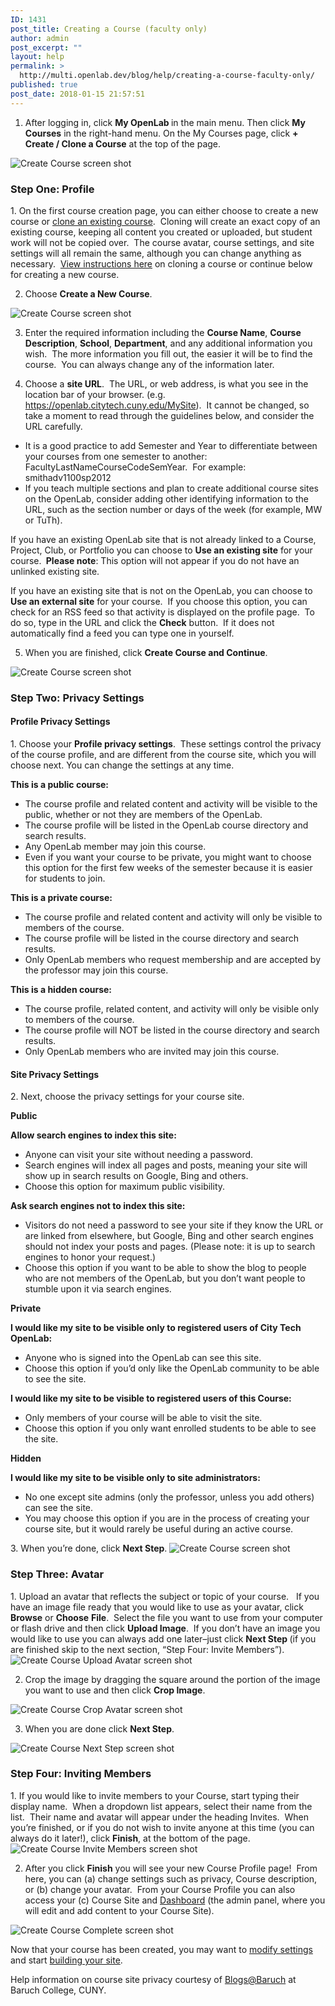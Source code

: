 ```yaml
---
ID: 1431
post_title: Creating a Course (faculty only)
author: admin
post_excerpt: ""
layout: help
permalink: >
  http://multi.openlab.dev/blog/help/creating-a-course-faculty-only/
published: true
post_date: 2018-01-15 21:57:51
---
```

1. After logging in, click <strong>My OpenLab </strong>in the main menu. Then click <strong>My Courses</strong> in the right-hand menu. On the My Courses page, click <strong>+ Create / Clone a Course</strong> at the top of the page.

<img class="alignnone wp-image-36188 size-full" src="https://openlab.citytech.cuny.edu/wp-content/uploads/2012/07/Create_Course_1_v2.png" sizes="(max-width: 1200px) 100vw, 1200px" srcset="https://openlab.citytech.cuny.edu/wp-content/uploads/2012/07/Create_Course_1_v2.png 1200w, https://openlab.citytech.cuny.edu/wp-content/uploads/2012/07/Create_Course_1_v2-300x158.png 300w, https://openlab.citytech.cuny.edu/wp-content/uploads/2012/07/Create_Course_1_v2-1024x539.png 1024w, https://openlab.citytech.cuny.edu/wp-content/uploads/2012/07/Create_Course_1_v2-32x17.png 32w" alt="Create Course screen shot" />
<h3>Step One: Profile</h3>
1. On the first course creation page, you can either choose to create a new course or <a title="Cloning a course (faculty only)" href="https://openlab.citytech.cuny.edu/blog/help/cloning-a-course/">clone an existing course</a>.  Cloning will create an exact copy of an existing course, keeping all content you created or uploaded, but student work will not be copied over.  The course avatar, course settings, and site settings will all remain the same, although you can change anything as necessary.  <a title="Cloning a course (faculty only)" href="https://openlab.citytech.cuny.edu/blog/help/cloning-a-course/">View instructions here</a> on cloning a course or continue below for creating a new course.

2. Choose <strong>Create a New Course</strong>.

<img class="alignnone wp-image-36189 size-full" src="https://openlab.citytech.cuny.edu/wp-content/uploads/2012/07/Create_Course_2_v2.png" sizes="(max-width: 1200px) 100vw, 1200px" srcset="https://openlab.citytech.cuny.edu/wp-content/uploads/2012/07/Create_Course_2_v2.png 1200w, https://openlab.citytech.cuny.edu/wp-content/uploads/2012/07/Create_Course_2_v2-300x158.png 300w, https://openlab.citytech.cuny.edu/wp-content/uploads/2012/07/Create_Course_2_v2-1024x539.png 1024w, https://openlab.citytech.cuny.edu/wp-content/uploads/2012/07/Create_Course_2_v2-32x17.png 32w" alt="Create Course screen shot" />

3. Enter the required information including the <strong>Course Name</strong>, <strong>Course Description</strong>, <strong>School</strong>, <strong>Department</strong>, and any additional information you wish.  The more information you fill out, the easier it will be to find the course.  You can always change any of the information later.

4. Choose a <strong>site URL</strong>.  The URL, or web address, is what you see in the location bar of your browser. (e.g. https://openlab.citytech.cuny.edu/MySite).  It cannot be changed, so take a moment to read through the guidelines below, and consider the URL carefully.
<ul>
 	<li>It is a good practice to add Semester and Year to differentiate between your courses from one semester to another: FacultyLastNameCourseCodeSemYear.  For example: smithadv1100sp2012</li>
 	<li>If you teach multiple sections and plan to create additional course sites on the OpenLab, consider adding other identifying information to the URL, such as the section number or days of the week (for example, MW or TuTh).</li>
</ul>
If you have an existing OpenLab site that is not already linked to a Course, Project, Club, or Portfolio you can choose to <strong>Use an existing site</strong> for your course. <strong> Please note</strong>: This option will not appear if you do not have an unlinked existing site.

If you have an existing site that is not on the OpenLab, you can choose to <strong>Use an external site</strong> for your course.  If you choose this option, you can check for an RSS feed so that activity is displayed on the profile page.  To do so, type in the URL and click the <strong>Check</strong> button.  If it does not automatically find a feed you can type one in yourself.

5. When you are finished, click <strong>Create Course and Continue</strong>.

<img class="alignnone wp-image-36190 size-full" src="https://openlab.citytech.cuny.edu/wp-content/uploads/2012/07/Create_Course_3_v2.png" sizes="(max-width: 1200px) 100vw, 1200px" srcset="https://openlab.citytech.cuny.edu/wp-content/uploads/2012/07/Create_Course_3_v2.png 1200w, https://openlab.citytech.cuny.edu/wp-content/uploads/2012/07/Create_Course_3_v2-300x158.png 300w, https://openlab.citytech.cuny.edu/wp-content/uploads/2012/07/Create_Course_3_v2-1024x539.png 1024w, https://openlab.citytech.cuny.edu/wp-content/uploads/2012/07/Create_Course_3_v2-32x17.png 32w" alt="Create Course screen shot" />
<h3>Step Two: Privacy Settings</h3>
<h4>Profile Privacy Settings</h4>
1. Choose your <strong>Profile privacy settings</strong>.  These settings control the privacy of the course profile, and are different from the course site, which you will choose next. You can change the settings at any time.

<strong>This is a public course:</strong>
<ul>
 	<li>The course profile and related content and activity will be visible to the public, whether or not they are members of the OpenLab.</li>
 	<li>The course profile will be listed in the OpenLab course directory and search results.</li>
 	<li>Any OpenLab member may join this course.</li>
 	<li>Even if you want your course to be private, you might want to choose this option for the first few weeks of the semester because it is easier for students to join.</li>
</ul>
<strong>This is a private course:</strong>
<ul>
 	<li>The course profile and related content and activity will only be visible to members of the course.</li>
 	<li>The course profile will be listed in the course directory and search results.</li>
 	<li>Only OpenLab members who request membership and are accepted by the professor may join this course.</li>
</ul>
<strong>This is a hidden course:</strong>
<ul>
 	<li>The course profile, related content, and activity will only be visible only to members of the course.</li>
 	<li>The course profile will NOT be listed in the course directory and search results.</li>
 	<li>Only OpenLab members who are invited may join this course.</li>
</ul>
<h4>Site Privacy Settings</h4>
2. Next, choose the privacy settings for your course site.

<strong>Public</strong>

<strong>Allow search engines to index this site:</strong>
<ul>
 	<li>Anyone can visit your site without needing a password.</li>
 	<li>Search engines will index all pages and posts, meaning your site will show up in search results on Google, Bing and others.</li>
 	<li>Choose this option for maximum public visibility.</li>
</ul>
<strong>Ask search engines not to index this site:</strong>
<ul>
 	<li>Visitors do not need a password to see your site if they know the URL or are linked from elsewhere, but Google, Bing and other search engines should not index your posts and pages. (Please note: it is up to search engines to honor your request.)</li>
 	<li>Choose this option if you want to be able to show the blog to people who are not members of the OpenLab, but you don’t want people to stumble upon it via search engines.</li>
</ul>
<strong>Private</strong>

<strong>I would like my site to be visible only to registered users of City Tech OpenLab:</strong>
<ul>
 	<li>Anyone who is signed into the OpenLab can see this site.</li>
 	<li>Choose this option if you’d only like the OpenLab community to be able to see the site.</li>
</ul>
<strong>I would like my site to be visible to registered users of this Course:</strong>
<ul>
 	<li>Only members of your course will be able to visit the site.</li>
 	<li>Choose this option if you only want enrolled students to be able to see the site.</li>
</ul>
<strong>Hidden</strong>

<strong>I would like my site to be visible only to site administrators:</strong>
<ul>
 	<li>No one except site admins (only the professor, unless you add others) can see the site.</li>
 	<li>You may choose this option if you are in the process of creating your course site, but it would rarely be useful during an active course.</li>
</ul>
3. When you’re done, click <strong>Next Step</strong>.

<img class="alignnone wp-image-36191 size-full" src="https://openlab.citytech.cuny.edu/wp-content/uploads/2012/07/Create_Course_4_v2.png" sizes="(max-width: 1200px) 100vw, 1200px" srcset="https://openlab.citytech.cuny.edu/wp-content/uploads/2012/07/Create_Course_4_v2.png 1200w, https://openlab.citytech.cuny.edu/wp-content/uploads/2012/07/Create_Course_4_v2-300x54.png 300w, https://openlab.citytech.cuny.edu/wp-content/uploads/2012/07/Create_Course_4_v2-1024x183.png 1024w, https://openlab.citytech.cuny.edu/wp-content/uploads/2012/07/Create_Course_4_v2-32x6.png 32w" alt="Create Course screen shot" />
<h3>Step Three: Avatar</h3>
1. Upload an avatar that reflects the subject or topic of your course.   If you have an image file ready that you would like to use as your avatar, click <strong>Browse</strong> or <strong>Choose</strong> <strong>File</strong>.  Select the file you want to use from your computer or flash drive and then click <strong>Upload Image</strong>.  If you don’t have an image you would like to use you can always add one later–just click <strong>Next Step </strong>(if you are finished skip to the next section, “Step Four: Invite Members”).

<img class="alignnone wp-image-36192 size-full" src="https://openlab.citytech.cuny.edu/wp-content/uploads/2012/07/Create_Course_5_v2.png" sizes="(max-width: 871px) 100vw, 871px" srcset="https://openlab.citytech.cuny.edu/wp-content/uploads/2012/07/Create_Course_5_v2.png 871w, https://openlab.citytech.cuny.edu/wp-content/uploads/2012/07/Create_Course_5_v2-300x178.png 300w, https://openlab.citytech.cuny.edu/wp-content/uploads/2012/07/Create_Course_5_v2-32x19.png 32w" alt="Create Course Upload Avatar screen shot" />

2. Crop the image by dragging the square around the portion of the image you want to use and then click <strong>Crop Image</strong>.

<img class="alignnone wp-image-36193 size-full" src="https://openlab.citytech.cuny.edu/wp-content/uploads/2012/07/Create_Course_6_v2.png" sizes="(max-width: 775px) 100vw, 775px" srcset="https://openlab.citytech.cuny.edu/wp-content/uploads/2012/07/Create_Course_6_v2.png 775w, https://openlab.citytech.cuny.edu/wp-content/uploads/2012/07/Create_Course_6_v2-300x285.png 300w, https://openlab.citytech.cuny.edu/wp-content/uploads/2012/07/Create_Course_6_v2-32x30.png 32w" alt="Create Course Crop Avatar screen shot" />

3. When you are done click <strong>Next Step</strong>.

<img class="alignnone wp-image-36194 size-full" src="https://openlab.citytech.cuny.edu/wp-content/uploads/2012/07/Create_Course_7_v2.png" sizes="(max-width: 893px) 100vw, 893px" srcset="https://openlab.citytech.cuny.edu/wp-content/uploads/2012/07/Create_Course_7_v2.png 893w, https://openlab.citytech.cuny.edu/wp-content/uploads/2012/07/Create_Course_7_v2-300x191.png 300w, https://openlab.citytech.cuny.edu/wp-content/uploads/2012/07/Create_Course_7_v2-32x20.png 32w" alt="Create Course Next Step screen shot" />
<h3>Step Four: Inviting Members</h3>
1. If you would like to invite members to your Course, start typing their display name.  When a dropdown list appears, select their name from the list.  Their name and avatar will appear under the heading Invites.  When you’re finished, or if you do not wish to invite anyone at this time (you can always do it later!), click <strong>Finish</strong>, at the bottom of the page.

<img class="alignnone wp-image-36195 size-full" src="https://openlab.citytech.cuny.edu/wp-content/uploads/2012/07/Create_Course_8_v2.png" sizes="(max-width: 1200px) 100vw, 1200px" srcset="https://openlab.citytech.cuny.edu/wp-content/uploads/2012/07/Create_Course_8_v2.png 1200w, https://openlab.citytech.cuny.edu/wp-content/uploads/2012/07/Create_Course_8_v2-300x158.png 300w, https://openlab.citytech.cuny.edu/wp-content/uploads/2012/07/Create_Course_8_v2-1024x539.png 1024w, https://openlab.citytech.cuny.edu/wp-content/uploads/2012/07/Create_Course_8_v2-32x17.png 32w" alt="Create Course Invite Members screen shot" />

2. After you click <strong>Finish</strong> you will see your new Course Profile page!  From here, you can (a) change settings such as privacy, Course description, or (b) change your avatar.  From your Course Profile you can also access your (c) Course Site and <a title="What is the Site Dashboard?" href="https://openlab.citytech.cuny.edu/blog/help/what-is-the-site-dashboard/">Dashboard</a> (the admin panel, where you will edit and add content to your Course Site).

<img class="alignnone wp-image-36196 size-full" src="https://openlab.citytech.cuny.edu/wp-content/uploads/2012/07/Create_Course_9_v2.png" sizes="(max-width: 1200px) 100vw, 1200px" srcset="https://openlab.citytech.cuny.edu/wp-content/uploads/2012/07/Create_Course_9_v2.png 1200w, https://openlab.citytech.cuny.edu/wp-content/uploads/2012/07/Create_Course_9_v2-300x259.png 300w, https://openlab.citytech.cuny.edu/wp-content/uploads/2012/07/Create_Course_9_v2-1024x885.png 1024w, https://openlab.citytech.cuny.edu/wp-content/uploads/2012/07/Create_Course_9_v2-32x28.png 32w" alt="Create Course Complete screen shot" />

Now that your course has been created, you may want to <a title="Changing privacy and other settings for a Course, Project, or Club" href="https://openlab.citytech.cuny.edu/blog/help/changing-privacy-and-other-settings-for-a-course-project-or-club/">modify settings</a> and start <a href="https://openlab.citytech.cuny.edu/blog/help/help-category/sites-on-the-openlab/">building your site</a>.

Help information on course site privacy courtesy of <a href="http://blsciblogs.baruch.cuny.edu" target="_blank" rel="noopener">Blogs@Baruch</a> at Baruch College, CUNY.

&nbsp;